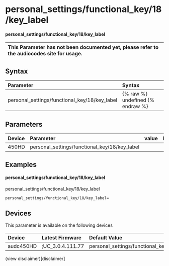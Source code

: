 ﻿---
description: personal_settings/functional_key/18/key_label
search: false
---

# personal_settings/functional_key/18/key_label

#### personal_settings/functional_key/18/key_label


| This Parameter has not been documented yet, please refer to the audiocodes site for usage.  |
| :--- |

## Syntax
| Parameter | Syntax |
| :--- | :--- |
|personal_settings/functional_key/18/key_label | {% raw %} undefined {% endraw %} |

## Parameters
|Device|Parameter|value|Description|
|:---|:---|:---|:---|
| 450HD | personal_settings/functional_key/18/key_label |  |  |

## Examples
#### personal_settings/functional_key/18/key_label

personal_settings/functional_key/18/key_label

```
personal_settings/functional_key/18/key_label=
```

## Devices
This parameter is available on the following devices

| Device | Latest Firmware | Default Value |
|:---|:---|:---|
| audc450HD | ;UC_3.0.4.111.77 | personal_settings/functional_key/18/key_label= 

(view disclaimer)[disclaimer]
